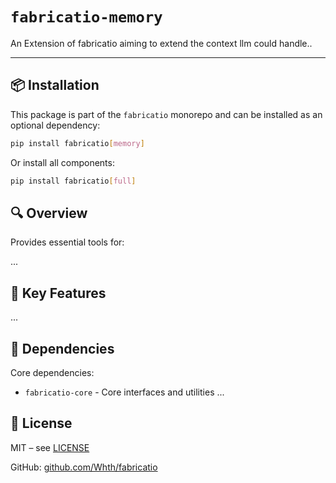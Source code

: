 # `fabricatio-memory`

An Extension of fabricatio aiming to extend the context llm could handle..

---

## 📦 Installation

This package is part of the `fabricatio` monorepo and can be installed as an optional dependency:

```bash
pip install fabricatio[memory]
```

Or install all components:

```bash
pip install fabricatio[full]
```

## 🔍 Overview

Provides essential tools for:

...



## 🧩 Key Features

...


## 🔗 Dependencies

Core dependencies:

- `fabricatio-core` - Core interfaces and utilities
...

## 📄 License

MIT – see [LICENSE](LICENSE)

GitHub: [github.com/Whth/fabricatio](https://github.com/Whth/fabricatio)